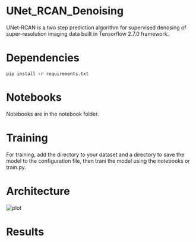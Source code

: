 # UNet_RCAN_Denoising
UNet-RCAN is a two step prediction algorithm for supervised denosing of super-resolution imaging data built in Tensorflow 2.7.0 framework.

# Dependencies
```pip install -r requirements.txt```

# Notebooks
Notebooks are in the notebook folder. 

# Training
For training, add the directory to your dataset and a directory to save the model to the configuration file, then trani the model using the notebooks or train.py. 

# Architecture
![plot](https://github.com/vebrahimi1990/UNet_RCAN_Denoising/blob/master/image%20files/Architecture.png)

# Results
